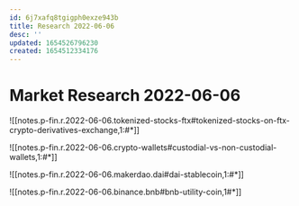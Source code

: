 ```yaml
---
id: 6j7xafq8tgigph0exze943b
title: Research 2022-06-06
desc: ''
updated: 1654526796230
created: 1654512334176
---
```

# Market Research 2022-06-06

![[notes.p-fin.r.2022-06-06.tokenized-stocks-ftx#tokenized-stocks-on-ftx-crypto-derivatives-exchange,1:#*]]

![[notes.p-fin.r.2022-06-06.crypto-wallets#custodial-vs-non-custodial-wallets,1:#*]]

![[notes.p-fin.r.2022-06-06.makerdao.dai#dai-stablecoin,1:#*]]

![[notes.p-fin.r.2022-06-06.binance.bnb#bnb-utility-coin,1#*]]